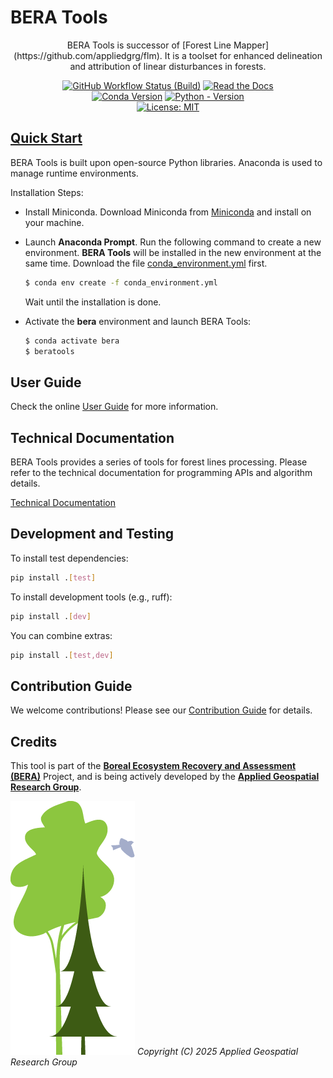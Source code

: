 # BERA Tools
<div align="center">
BERA Tools is successor of [Forest Line Mapper](https://github.com/appliedgrg/flm). It is a toolset for enhanced delineation and attribution of linear disturbances in forests.

[![GitHub Workflow Status (Build)](https://img.shields.io/github/actions/workflow/status/appliedgrg/bera-tools/python-tests.yml?branch=develop&style=for-the-badge)](https://github.com/appliedgrg/bera-tools/actions/workflows/python-tests.yml)
[![Read the Docs](https://img.shields.io/readthedocs/bera-tools?style=for-the-badge&logo=readthedocs&logoColor=white)](https://bera-tools.readthedocs.io/en/latest/)
<br>
[![Conda Version](https://img.shields.io/conda/v/AppliedGRG/beratools?style=for-the-badge&logo=anaconda&color=green)](https://anaconda.org/AppliedGRG/beratools)
[![Python - Version](https://img.shields.io/badge/PYTHON-3.9+-blue?style=for-the-badge&logo=python&logoColor=white)](https://www.python.org/downloads/release/python-390/)
<br>
[![License: MIT](https://img.shields.io/github/license/appliedgrg/bera-tools?style=for-the-badge&color=blue)](https://github.com/appliedgrg/bera-tools/blob/main/LICENSE)

</div>
<!--![Banner](docs/files/images/BERALogo.png)-->

## [Quick Start](https://appliedgrg.github.io/beratools)

BERA Tools is built upon open-source Python libraries. Anaconda is used to manage runtime environments.

Installation Steps:

- Install Miniconda. Download Miniconda from [Miniconda](https://docs.anaconda.com/miniconda/) and install on your machine.
- Launch **Anaconda Prompt**. Run the following command to create a new environment. **BERA Tools** will be installed in the new environment at the same time. Download the file [conda_environment.yml](https://github.com/RichardQZeng/BTools/blob/main/conda_environment.yml) first.

   ```bash
   $ conda env create -f conda_environment.yml
   ```

   Wait until the installation is done.
- Activate the **bera** environment and launch BERA Tools:

  ```bash
  $ conda activate bera
  $ beratools
  ```


## User Guide

Check the online [User Guide](https://appliedgrg.github.io/beratools/) for more information.

## Technical Documentation

BERA Tools provides a series of tools for forest lines processing. Please refer to the technical documentation for programming APIs and algorithm details.

[Technical Documentation](https://appliedgrg.github.io/beratools/)

## Development and Testing

To install test dependencies:
```bash
pip install .[test]
```

To install development tools (e.g., ruff):
```bash
pip install .[dev]
```

You can combine extras:
```bash
pip install .[test,dev]
```

## Contribution Guide

We welcome contributions! Please see our [Contribution Guide](contribution_guide.md) for details.

## Credits

This tool is part of the [**Boreal Ecosystem Recovery and Assessment (BERA)**](http://www.beraproject.org/) Project, and is being actively developed by the [**Applied Geospatial Research Group**](https://www.appliedgrg.ca/).

![Logos](docs/files/images/BERALogo.png)
*Copyright (C) 2025  Applied Geospatial Research Group*
